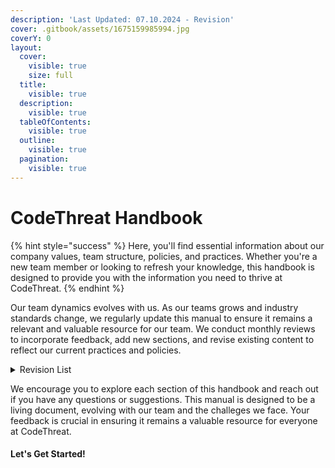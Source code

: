 ```yaml
---
description: 'Last Updated: 07.10.2024 - Revision'
cover: .gitbook/assets/1675159985994.jpg
coverY: 0
layout:
  cover:
    visible: true
    size: full
  title:
    visible: true
  description:
    visible: true
  tableOfContents:
    visible: true
  outline:
    visible: true
  pagination:
    visible: true
---
```


# CodeThreat Handbook

{% hint style="success" %}
&#x20;Here, you'll find essential information about our company values, team structure, policies, and practices. Whether you're a new team member or looking to refresh your knowledge, this handbook is designed to provide you with the information you need to thrive at CodeThreat.
{% endhint %}

Our team dynamics evolves with us. As our teams grows and industry standards change, we regularly update this manual to ensure it remains a relevant and valuable resource for our team. We conduct monthly reviews to incorporate feedback, add new sections, and revise existing content to reflect our current practices and policies.

<details>

<summary>Revision List</summary>

* **Version 1.0.0 (07/10/2024)**: Initial release of the CodeThreat Handbook, covering all major sections and initial product concepts.

</details>

We encourage you to explore each section of this handbook and reach out if you have any questions or suggestions. This manual is designed to be a living document, evolving with our team and the challeges we face. Your feedback is crucial in ensuring it remains a valuable resource for everyone at CodeThreat.

#### Let's Get Started!
